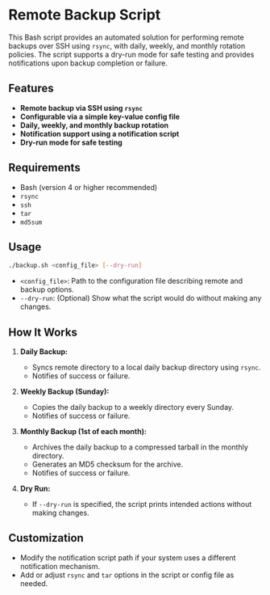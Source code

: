 # Remote Backup Script

This Bash script provides an automated solution for performing remote backups over SSH using `rsync`, with daily, weekly, and monthly rotation policies. The script supports a dry-run mode for safe testing and provides notifications upon backup completion or failure.

## Features

- **Remote backup via SSH using `rsync`**
- **Configurable via a simple key-value config file**
- **Daily, weekly, and monthly backup rotation**
- **Notification support using a notification script**
- **Dry-run mode for safe testing**

## Requirements

- Bash (version 4 or higher recommended)
- `rsync`
- `ssh`
- `tar`
- `md5sum`

## Usage

```sh
./backup.sh <config_file> [--dry-run]
```

- `<config_file>`: Path to the configuration file describing remote and backup options.
- `--dry-run`: (Optional) Show what the script would do without making any changes.

## How It Works

1. **Daily Backup:**
   - Syncs remote directory to a local daily backup directory using `rsync`.
   - Notifies of success or failure.

2. **Weekly Backup (Sunday):**
   - Copies the daily backup to a weekly directory every Sunday.
   - Notifies of success or failure.

3. **Monthly Backup (1st of each month):**
   - Archives the daily backup to a compressed tarball in the monthly directory.
   - Generates an MD5 checksum for the archive.
   - Notifies of success or failure.

4. **Dry Run:**
   - If `--dry-run` is specified, the script prints intended actions without making changes.


## Customization

- Modify the notification script path if your system uses a different notification mechanism.
- Add or adjust `rsync` and `tar` options in the script or config file as needed.

